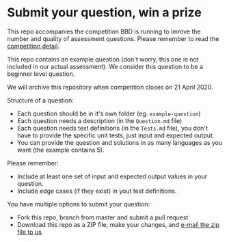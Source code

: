 # Submit your question, win a prize

This repo accompanies the competition BBD is running to imrove the number and quality of assessment questions. Please remember to read the [competition detail](https://bbdsoftware.com/downloads/bbd_mailers/2020/Question/Question-TC.html). 

This repo contains an example question (don't worry, this one is not included in our actual assessment). We consider this question to be a beginner level question.

We will archive this repository when competition closes on 21 April 2020.

Structure of a question:

* Each question should be in it's own folder (eg. `example-question`)
* Each question needs a description (in the `Question.md` file)
* Each question needs test definitions (in the `Tests.md` file), you don't have to provide the specific unit tests, just input and expected output.
* You can provide the question and solutions in as many languages as you want (the example contains 5).

Please remember:
* Include at least one set of input and expected output values in your question.
* Include edge cases (if they exist) in yout test definitions.

You have multiple options to submit your question:
* Fork this repo, branch from master and submit a pull request
* Download this repo as a ZIP file, make your changes, and [e-mail the zip file to us](mailto%3Aatcteam%40bbd.co.za%3Fsubject%3DSubmit%20a%20question%2C%20win%20a%20prize).